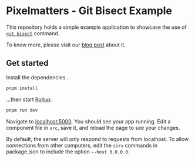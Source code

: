 # Pixelmatters - Git Bisect Example

This repository holds a simple example application to showcase the use of [`git bisect`](https://git-scm.com/docs/git-bisect) command.

To know more, please visit our [blog post](https://pixelmatters.com/blog) about it.

## Get started

Install the dependencies...

```bash
pnpm install
```

...then start [Rollup](https://rollupjs.org):

```bash
pnpm run dev
```

Navigate to [localhost:5000](http://localhost:5000). You should see your app running. Edit a component file in `src`, save it, and reload the page to see your changes.

By default, the server will only respond to requests from localhost. To allow connections from other computers, edit the `sirv` commands in package.json to include the option `--host 0.0.0.0`.
